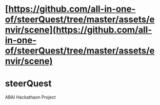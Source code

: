 # [https://github.com/all-in-one-of/steerQuest/tree/master/assets/envir/scene](https://github.com/all-in-one-of/steerQuest/tree/master/assets/envir/scene)

# steerQuest
ABAI Hackathaon Project

